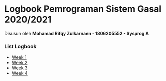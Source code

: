 # Logbook Pemrograman Sistem Gasal 2020/2021

Disusun oleh **Mohamad Rifqy Zulkarnaen - 1806205552 - Sysprog A**

### List Logbook
- [Week 1](https://github.com/mrifqyz/logbook-sysprg-gsl2021/blob/master/week-1/1806205552_Rifqy_Week_1.md)
- [Week 2](https://github.com/mrifqyz/logbook-sysprg-gsl2021/blob/master/week-2/1806205552_Rifqy_Week_2.md)
- [Week 3](https://github.com/mrifqyz/logbook-sysprg-gsl2021/blob/master/week-3/1806205552_Rifqy_Week_3.md)
- [Week 4](https://github.com/mrifqyz/logbook-sysprg-gsl2021/blob/master/week-4/1806205552_Rifqy_Week_4.md)
